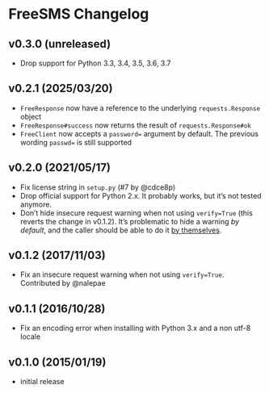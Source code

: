# FreeSMS Changelog

## v0.3.0 (unreleased)

- Drop support for Python 3.3, 3.4, 3.5, 3.6, 3.7

## v0.2.1 (2025/03/20)

- `FreeResponse` now have a reference to the underlying `requests.Response` object
- `FreeResponse#success` now returns the result of `requests.Response#ok`
- `FreeClient` now accepts a `password=` argument by default. The previous wording `passwd=` is still supported

## v0.2.0 (2021/05/17)

- Fix license string in `setup.py` (#7 by @cdce8p)
- Drop official support for Python 2.x. It probably works, but it’s not tested anymore.
- Don’t hide insecure request warning when not using ``verify=True`` (this reverts the change in v0.1.2).
  It’s problematic to hide a warning _by default_, and the caller should be able to do it
  [by themselves](https://stackoverflow.com/a/28002687/735926).

## v0.1.2 (2017/11/03)

- Fix an insecure request warning when not using ``verify=True``. Contributed by @nalepae

## v0.1.1 (2016/10/28)

- Fix an encoding error when installing with Python 3.x and a non utf-8 locale

## v0.1.0 (2015/01/19)

- initial release
